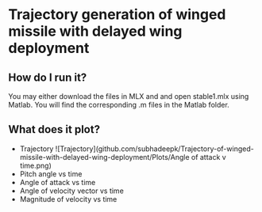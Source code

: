 #  Trajectory generation of winged missile with delayed wing deployment

## How do I run it? 
You may either download the files in MLX and and open stable1.mlx using Matlab. You will find the corresponding .m files in the Matlab folder. 

## What does it plot?
- Trajectory ![Trajectory](github.com/subhadeepk/Trajectory-of-winged-missile-with-delayed-wing-deployment/Plots/Angle of attack v time.png)
- Pitch angle vs time
- Angle of attack vs time
- Angle of velocity vector vs time
- Magnitude of velocity vs time
